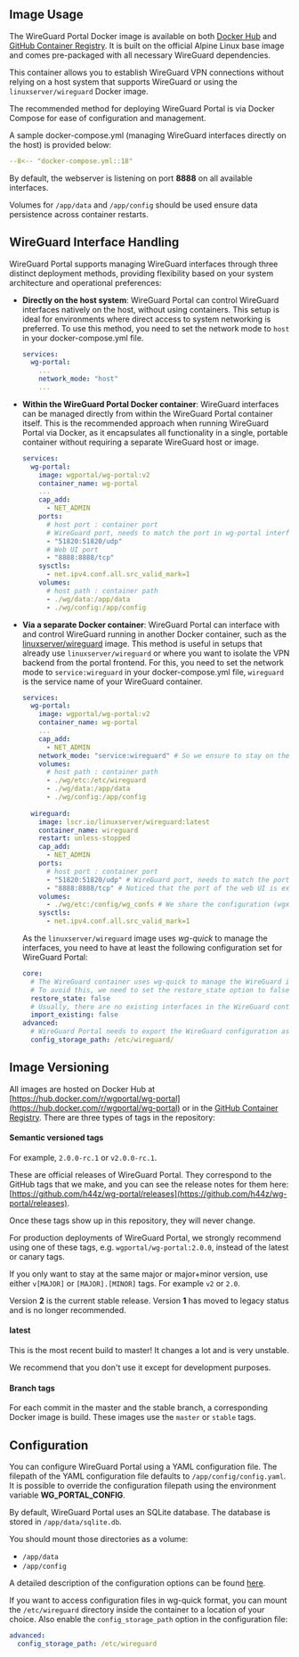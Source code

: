 ## Image Usage

The WireGuard Portal Docker image is available on both [Docker Hub](https://hub.docker.com/r/wgportal/wg-portal) and [GitHub Container Registry](https://github.com/h44z/wg-portal/pkgs/container/wg-portal).
It is built on the official Alpine Linux base image and comes pre-packaged with all necessary WireGuard dependencies.

This container allows you to establish WireGuard VPN connections without relying on a host system that supports WireGuard or using the `linuxserver/wireguard` Docker image.

The recommended method for deploying WireGuard Portal is via Docker Compose for ease of configuration and management.

A sample docker-compose.yml (managing WireGuard interfaces directly on the host) is provided below:

```yaml
--8<-- "docker-compose.yml::18"
```

By default, the webserver is listening on port **8888** on all available interfaces.

Volumes for `/app/data` and `/app/config` should be used ensure data persistence across container restarts.

## WireGuard Interface Handling

WireGuard Portal supports managing WireGuard interfaces through three distinct deployment methods, providing flexibility based on your system architecture and operational preferences:

 - **Directly on the host system**: 
   WireGuard Portal can control WireGuard interfaces natively on the host, without using containers. 
   This setup is ideal for environments where direct access to system networking is preferred.
   To use this method, you need to set the network mode to `host` in your docker-compose.yml file.
   ```yaml
   services:
     wg-portal:
       ...
       network_mode: "host"
       ...
   ```

 - **Within the WireGuard Portal Docker container**: 
   WireGuard interfaces can be managed directly from within the WireGuard Portal container itself.
   This is the recommended approach when running WireGuard Portal via Docker, as it encapsulates all functionality in a single, portable container without requiring a separate WireGuard host or image.
   ```yaml
   services:
     wg-portal:
       image: wgportal/wg-portal:v2
       container_name: wg-portal
       ...
       cap_add:
         - NET_ADMIN
       ports:
         # host port : container port
         # WireGuard port, needs to match the port in wg-portal interface config (add one port mapping for each interface)
         - "51820:51820/udp" 
         # Web UI port
         - "8888:8888/tcp"
       sysctls:
         - net.ipv4.conf.all.src_valid_mark=1
       volumes:
         # host path : container path
         - ./wg/data:/app/data
         - ./wg/config:/app/config
   ```

 - **Via a separate Docker container**: 
   WireGuard Portal can interface with and control WireGuard running in another Docker container, such as the [linuxserver/wireguard](https://docs.linuxserver.io/images/docker-wireguard/) image.
   This method is useful in setups that already use `linuxserver/wireguard` or where you want to isolate the VPN backend from the portal frontend.
   For this, you need to set the network mode to `service:wireguard` in your docker-compose.yml file, `wireguard` is the service name of your WireGuard container.
   ```yaml
   services:
     wg-portal:
       image: wgportal/wg-portal:v2
       container_name: wg-portal
       ...
       cap_add:
         - NET_ADMIN
       network_mode: "service:wireguard" # So we ensure to stay on the same network as the wireguard container.
       volumes:
         # host path : container path
         - ./wg/etc:/etc/wireguard
         - ./wg/data:/app/data
         - ./wg/config:/app/config
    
     wireguard:
       image: lscr.io/linuxserver/wireguard:latest
       container_name: wireguard
       restart: unless-stopped
       cap_add:
         - NET_ADMIN
       ports:
         # host port : container port
         - "51820:51820/udp" # WireGuard port, needs to match the port in wg-portal interface config
         - "8888:8888/tcp" # Noticed that the port of the web UI is exposed in the wireguard container.
       volumes:
         - ./wg/etc:/config/wg_confs # We share the configuration (wgx.conf) between wg-portal and wireguard
       sysctls:
         - net.ipv4.conf.all.src_valid_mark=1
   ```
   As the `linuxserver/wireguard` image uses _wg-quick_ to manage the interfaces, you need to have at least the following configuration set for WireGuard Portal:
   ```yaml
   core:
     # The WireGuard container uses wg-quick to manage the WireGuard interfaces - this conflicts with WireGuard Portal during startup.
     # To avoid this, we need to set the restore_state option to false so that wg-quick can create the interfaces.
     restore_state: false
     # Usually, there are no existing interfaces in the WireGuard container, so we can set this to false.
     import_existing: false
   advanced:
     # WireGuard Portal needs to export the WireGuard configuration as wg-quick config files so that the WireGuard container can use them.
     config_storage_path: /etc/wireguard/
   ```

## Image Versioning

All images are hosted on Docker Hub at [https://hub.docker.com/r/wgportal/wg-portal](https://hub.docker.com/r/wgportal/wg-portal) or in the [GitHub Container Registry](https://github.com/h44z/wg-portal/pkgs/container/wg-portal).
There are three types of tags in the repository:

#### Semantic versioned tags

For example, `2.0.0-rc.1` or `v2.0.0-rc.1`.

These are official releases of WireGuard Portal. They correspond to the GitHub tags that we make, and you can see the release notes for them here: [https://github.com/h44z/wg-portal/releases](https://github.com/h44z/wg-portal/releases).

Once these tags show up in this repository, they will never change.

For production deployments of WireGuard Portal, we strongly recommend using one of these tags, e.g. `wgportal/wg-portal:2.0.0`, instead of the latest or canary tags.

If you only want to stay at the same major or major+minor version, use either `v[MAJOR]` or `[MAJOR].[MINOR]` tags. For example `v2` or `2.0`.

Version **2** is the current stable release. Version **1** has moved to legacy status and is no longer recommended.

#### latest

This is the most recent build to master! It changes a lot and is very unstable.

We recommend that you don't use it except for development purposes.

#### Branch tags

For each commit in the master and the stable branch, a corresponding Docker image is build. These images use the `master` or `stable` tags.

## Configuration

You can configure WireGuard Portal using a YAML configuration file.
The filepath of the YAML configuration file defaults to `/app/config/config.yaml`.
It is possible to override the configuration filepath using the environment variable **WG_PORTAL_CONFIG**.

By default, WireGuard Portal uses an SQLite database. The database is stored in `/app/data/sqlite.db`.

You should mount those directories as a volume:

- `/app/data`
- `/app/config`

A detailed description of the configuration options can be found [here](../configuration/overview.md).

If you want to access configuration files in wg-quick format, you can mount the `/etc/wireguard` directory inside the container to a location of your choice.
Also enable the `config_storage_path` option in the configuration file:
```yaml
advanced:
  config_storage_path: /etc/wireguard
```
